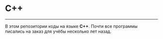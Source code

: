# С++
------
В этом репозитории коды на языке **C++**.
Почти все программы писались на заказ для учёбы несколько лет назад.
